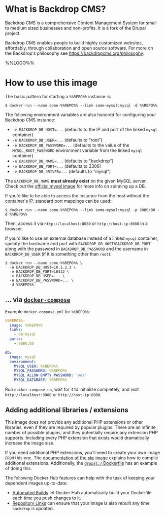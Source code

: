# What is Backdrop CMS?

Backdrop CMS is a comprehensive Content Management System for small to medium sized businesses and non-profits. It is a fork of the Drupal project.

Backdrop CMS enables people to build highly customized websites, affordably, through collaboration and open source software. For more on the Backdrop's philosophy see https://backdropcms.org/philosophy.

%%LOGO%%

# How to use this image

The basic pattern for starting a `%%REPO%%` instance is:

```console
$ docker run --name some-%%REPO%% --link some-mysql:mysql -d %%REPO%%
```

The following environment variables are also honored for configuring your Backdrop CMS instance:

-	`-e BACKDROP_DB_HOST=...` (defaults to the IP and port of the linked `mysql` container)
-	`-e BACKDROP_DB_USER=...` (defaults to "root")
-	`-e BACKDROP_DB_PASSWORD=...` (defaults to the value of the `MYSQL_ROOT_PASSWORD` environment variable from the linked `mysql` container)
-	`-e BACKDROP_DB_NAME=...` (defaults to "backdrop")
-	`-e BACKDROP_DB_PORT=...` (defaults to 3306)
-	`-e BACKDROP_DB_DRIVER=...` (defaults to "mysql")

The `BACKDROP_DB_NAME` **must already exist** on the given MySQL server. Check out the [official mysql image](https://hub.docker.com/_/mysql/) for more info on spinning up a DB.

If you'd like to be able to access the instance from the host without the container's IP, standard port mappings can be used:

```console
$ docker run --name some-%%REPO%% --link some-mysql:mysql -p 8080:80 -d %%REPO%%
```

Then, access it via `http://localhost:8080` or `http://host-ip:8080` in a browser.

If you'd like to use an external database instead of a linked `mysql` container, specify the hostname and port with `BACKDROP_DB_HOST`/`BACKDROP_DB_PORT` along with the password in `BACKDROP_DB_PASSWORD` and the username in `BACKDROP_DB_USER` (if it is something other than `root`):

```console
$ docker run --name some-%%REPO%% \
  -e BACKDROP_DB_HOST=10.1.2.3 \
  -e BACKDROP_DB_PORT=10432 \
  -e BACKDROP_DB_USER=... \
  -e BACKDROP_DB_PASSWORD=... \
  -d %%REPO%%
```

## ... via [`docker-compose`](https://github.com/docker/compose)

Example `docker-compose.yml` for `%%REPO%%`:

```yaml
%%REPO%%:
  image: %%REPO%%
  links:
    - db:mysql
  ports:
    - 8080:80

db:
  image: mysql
  environment:
    MYSQL_USER: %%REPO%%
    MYSQL_PASSWORD: %%REPO%%
    MYSQL_ALLOW_EMPTY_PASSWORD: 'yes'
    MYSQL_DATABASE: %%REPO%%

```

Run `docker-compose up`, wait for it to initialize completely, and visit `http://localhost:8080` or `http://host-ip:8080`.

## Adding additional libraries / extensions

This image does not provide any additional PHP extensions or other libraries, even if they are required by popular plugins. There are an infinite number of possible plugins, and they potentially require any extension PHP supports. Including every PHP extension that exists would dramatically increase the image size.

If you need additional PHP extensions, you'll need to create your own image `FROM` this one. The [documentation of the `php` image](https://github.com/docker-library/docs/blob/master/php/README.md#how-to-install-more-php-extensions) explains how to compile additional extensions. Additionally, the [`drupal:7` Dockerfile](https://github.com/docker-library/drupal/blob/bee08efba505b740a14d68254d6e51af7ab2f3ea/7/Dockerfile#L6-9) has an example of doing this.

The following Docker Hub features can help with the task of keeping your dependent images up-to-date:

-	[Automated Builds](https://docs.docker.com/docker-hub/builds/) let Docker Hub automatically build your Dockerfile each time you push changes to it.
-	[Repository Links](https://docs.docker.com/docker-hub/builds/#repository-links) can ensure that your image is also rebuilt any time `backdrop` is updated.
